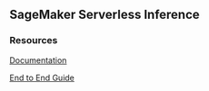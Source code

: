 ## SageMaker Serverless Inference

### Resources
[Documentation](https://docs.aws.amazon.com/sagemaker/latest/dg/serverless-endpoints.html)

[End to End Guide](https://ram-vegiraju.medium.com/introducing-sagemaker-serverless-inference-f86275d8f684)
